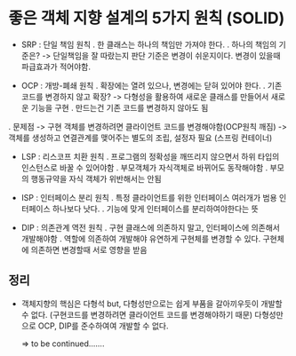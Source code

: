  # 좋은 객체 지향 설계의 5가지 원칙 (SOLID)
 

 - SRP : 단일 책임 원칙
  . 한 클래스는 하나의 책임만 가져야 한다.
  . 하나의 책임의 기준은? 
	 -> 단일책임을 잘 따랐는지 판단 기준은 변경이 쉬운지이다. 변경이 있을때 파급효과가 적어야함.
 
 - OCP : 개방-폐쇄 원칙
  . 확장에는 열려 있으나, 변경에는 닫혀 있어야 한다.
  . 기존 코드를 변경하지 않고 확장?
    -> 다형성을 활용하여 새로운 클래스를 만들어서 새로운 기능을 구현
  . 만드는건 기존 코드를 변경하지 않아도 됨
  
  . 문제점
   -> 구현 객체를 변경하려면 클라이언트 코드를 변경해야함(OCP원칙 깨짐)
     -> 객체를 생성하고 연결관계를 맺어주는 별도의 조립, 설정자 필요 (스프링 컨테이너)
 
 - LSP : 리스코프 치환 원칙
  . 프로그램의 정확성을 깨뜨리지 않으면서 하위 타입의 인스턴스로 바꿀 수 있어야함
  . 부모객체가 자식객체로 바뀌어도 동작해야함
  . 부모의 행동규약을 자식 객체가 위반해서는 안됨
  
 - ISP : 인터페이스 분리 원칙
  . 특정 클라이언트를 위한 인터페이스 여러개가 범용 인터페이스 하나보다 낫다.
  . 기능에 맞게 인터페이스를 분리하여야한다는 뜻
  
 - DIP : 의존관계 역전 원칙
  . 구현 클래스에 의존하지 말고, 인터페이스에 의존해서 개발해야함
  . 역할에 의존하여 개발해야 유연하게 구현체를 변경할 수 있다. 구현체에 의존하면 변경할때 서로 영향을 받음
 



## 정리
 - 객체지향의 핵심은 다형석
   but, 다형성만으로는 쉽게 부품을 갈아끼우듯이 개발할 수 없다. (구현코드를 변경하려면 클라이언트 코드를 변경해야하기 때문)
   다형성만으로 OCP, DIP를 준수하여여 개발할 수 없다.

   => to be continued.......